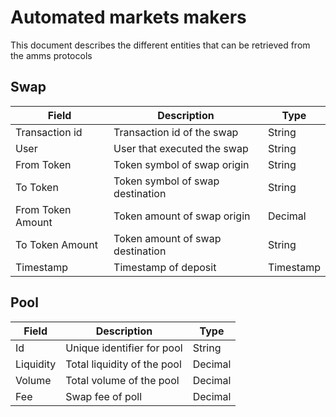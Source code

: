 # Automated markets makers

This document describes the different entities that can be retrieved from the amms protocols

## Swap

Field | Description | Type
--------|-------|--------------
Transaction id | Transaction id of the swap | String
User | User that executed the swap | String
From Token | Token symbol of swap origin | String
To Token | Token symbol of swap destination | String
From Token Amount | Token amount of swap origin | Decimal
To Token Amount | Token amount of swap destination | String
Timestamp | Timestamp of deposit | Timestamp

## Pool

Field | Description | Type
--------|-------|--------------
Id | Unique identifier for pool | String
Liquidity | Total liquidity of the pool | Decimal
Volume | Total volume of the pool | Decimal
Fee | Swap fee of poll | Decimal